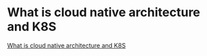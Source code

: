 # What is cloud native architecture and K8S
[What is cloud native architecture and K8S](https://aiwithcloud.com/2022/09/16/what_is_cloud_native_architecture_and_k8s/)